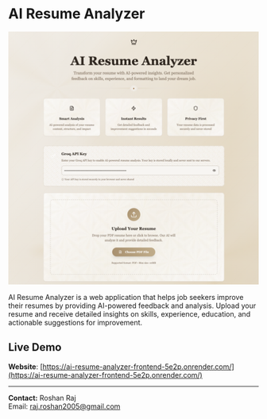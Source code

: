# AI Resume Analyzer


![Resume Analyzer Dashboard](public/ResumeAnalyzer.png)

AI Resume Analyzer is a web application that helps job seekers improve their resumes by providing AI-powered feedback and analysis. Upload your resume and receive detailed insights on skills, experience, education, and actionable suggestions for improvement.

## Live Demo

**Website**: [https://ai-resume-analyzer-frontend-5e2p.onrender.com/](https://ai-resume-analyzer-frontend-5e2p.onrender.com/)

---

**Contact:**
Roshan Raj  
Email: raj.roshan2005@gmail.com
